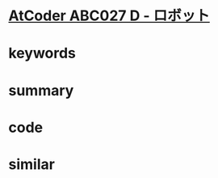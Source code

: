 # [AtCoder ABC027 D - ロボット](https://atcoder.jp/contests/abc027/tasks/abc027_d)


# keywords


# summary


# code 


# similar
